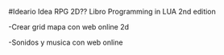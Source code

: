#Ideario
Idea RPG 2D??
Libro Programming in LUA 2nd edition

-Crear grid mapa con web online 2d

-Sonidos y musica con web online
